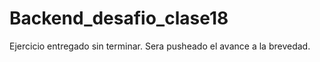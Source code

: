 # Backend_desafio_clase18

Ejercicio entregado sin terminar. Sera pusheado el avance a la brevedad.
